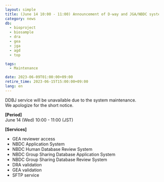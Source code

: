 ```yaml
---
layout: simple
title: (June 14 10:00 - 11:00) Announcement of D-way and JGA/NBDC system suspension 
category: news
db:
  - bioproject
  - biosample
  - dra
  - gea
  - jga
  - agd
  - top

tags:
  - Maintenance

date: 2023-06-09T01:00:00+09:00
retire_time: 2023-06-15T15:00:00+09:00
lang: en
---
```


DDBJ service will be unavailable due to the system maintenance.    
We apologize for the short notice.

**[Period]**  
June 14 (Wed) 10:00 - 11:00 (JST)    

**[Services]**    
- GEA reviewer access
- NBDC Application System
 - NBDC Human Database Review System
 - NBDC Group Sharing Database Application System
 - NBDC Group Sharing Database Review System
- DRA validation
- GEA validation
- SFTP service
